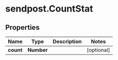 # sendpost.CountStat

## Properties

Name | Type | Description | Notes
------------ | ------------- | ------------- | -------------
**count** | **Number** |  | [optional] 


